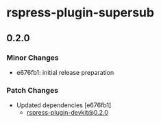# rspress-plugin-supersub

## 0.2.0

### Minor Changes

- e676fb1: initial release preparation

### Patch Changes

- Updated dependencies [e676fb1]
  - rspress-plugin-devkit@0.2.0
